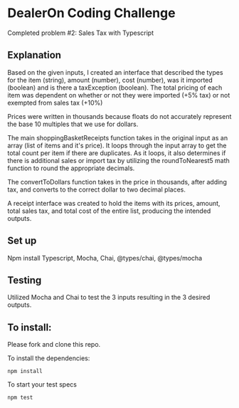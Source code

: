 # DealerOn Coding Challenge

Completed problem #2: Sales Tax with Typescript

## Explanation 
Based on the given inputs, I created an interface that described the types for the item (string), amount (number), cost (number), was it imported (boolean) and is there a taxException (boolean). The total pricing of each item was dependent on whether or not they were imported (+5% tax) or not exempted from sales tax (+10%)

Prices were written in thousands because floats do not accurately represent the base 10 multiples that we use for dollars. 

The main shoppingBasketReceipts function takes in the original input as an array (list of items and it's price). It loops through the input array to get the total count per item if there are duplicates. As it loops, it also determines if there is additional sales or import tax by utilizing the roundToNearest5 math function to round the appropriate decimals. 

The convertToDollars function takes in the price in thousands, after adding tax, and converts to the correct dollar to two decimal places. 

A receipt interface was created to hold the items with its prices, amount, total sales tax, and total cost of the entire list, producing the intended outputs.


## Set up
Npm install Typescript, Mocha, Chai, @types/chai, @types/mocha 

## Testing
Utilized Mocha and Chai to test the 3 inputs resulting in the 3 desired outputs. 

## To install:

Please fork and clone this repo.

To install the dependencies:

```
npm install
```

To start your test specs 

```
npm test
```
